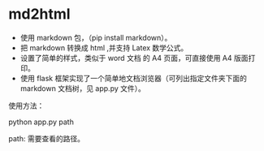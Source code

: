 # md2html

+ 使用 markdown 包，（pip install markdown）。
+ 把 markdown 转换成 html ,并支持 Latex 数学公式。
+ 设置了简单的样式，类似于 word 文档 的 A4 页面，可直接使用 A4 版面打印。 
+ 使用 flask 框架实现了一个简单地文档浏览器（可列出指定文件夹下面的 markdown 文档树，见 app.py 文件）。

使用方法：

python app.py path

path: 需要查看的路径。
